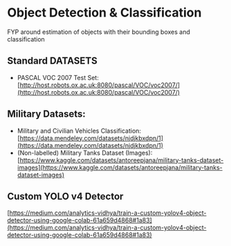 # Object Detection & Classification
FYP around estimation of objects with their bounding boxes and classification


## Standard DATASETS
* PASCAL VOC 2007 Test Set: [http://host.robots.ox.ac.uk:8080/pascal/VOC/voc2007/](http://host.robots.ox.ac.uk:8080/pascal/VOC/voc2007/)

## Military Datasets:
* Military and Civilian Vehicles Classification: 
[https://data.mendeley.com/datasets/njdjkbxdpn/1](https://data.mendeley.com/datasets/njdjkbxdpn/1)
* (Non-labelled) Military Tanks Dataset (Images):  [https://www.kaggle.com/datasets/antoreepjana/military-tanks-dataset-images](https://www.kaggle.com/datasets/antoreepjana/military-tanks-dataset-images)


## Custom YOLO v4 Detector
[https://medium.com/analytics-vidhya/train-a-custom-yolov4-object-detector-using-google-colab-61a659d4868#1a83](https://medium.com/analytics-vidhya/train-a-custom-yolov4-object-detector-using-google-colab-61a659d4868#1a83)
